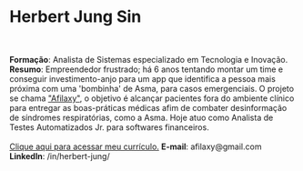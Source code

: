 <h1>Herbert Jung Sin</h1>
            <br>
            <p>
                <b>Formação</b>: Analista de Sistemas especializado em Tecnologia e Inovação.<br>
                <b>Resumo</b>: Empreendedor frustrado; há 6 anos tentando montar um time e conseguir
                investimento-anjo para um app que identifica a pessoa mais próxima com uma 'bombinha'
                de Asma, para casos emergenciais. O projeto se chama <a href="http://www.afilaxy.com">"Afilaxy"</a>,
                o objetivo é alcançar pacientes fora do ambiente clínico para entregar as boas-práticas
                médicas afim de combater desinformação de síndromes respiratórias, como a Asma.  Hoje atuo
                como Analista de Testes Automatizados Jr. para softwares financeiros.<br>
                <br><a href="https://awesome-newton-79abc1.netlify.app/">Clique aqui para acessar meu currículo.</a>
                <b>E-mail</b>: afilaxy@gmail.com <br>
                <b>LinkedIn</b>: /in/herbert-jung/
            </p>
